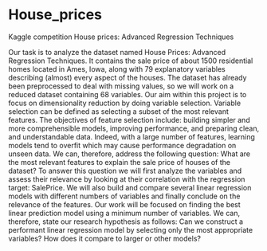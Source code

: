 # House_prices
Kaggle competition House prices: Advanced Regression Techniques

Our task is to analyze the dataset named House Prices: Advanced Regression Techniques. It contains the sale price of about 1500 residential homes located in Ames, Iowa, along with 79 explanatory variables describing (almost) every aspect of the houses. The dataset has already been preprocessed to deal with missing values, so we will work on a reduced dataset containing 68 variables.
Our aim within this project is to focus on dimensionality reduction by doing variable selection. Variable selection can be defined as selecting a subset of the most relevant features.
The objectives of feature selection include: building simpler and more comprehensible models, improving performance, and preparing clean, and understandable data. Indeed, with a large number of features, learning models tend to overfit which may cause performance degradation on unseen data.
We can, therefore, address the following question: What are the most relevant features to explain the sale price of houses of the dataset?
To answer this question we will first analyze the variables and assess their relevance by looking at their correlation with the regression target: SalePrice. We will also build and compare several linear regression models with different numbers of variables and finally conclude on the relevance of the features. Our work will be focused on finding the best linear prediction model using a minimum number of variables. We can, therefore, state our research hypothesis as follows: Can we construct a performant linear regression model by selecting only the most appropriate variables? How does it compare to larger or other models?
